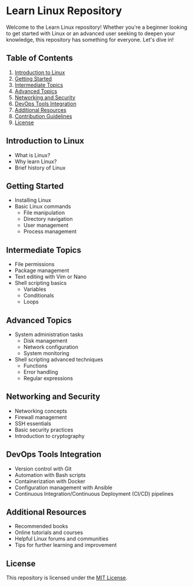 # Learn Linux Repository

Welcome to the Learn Linux repository! Whether you're a beginner looking to get started with Linux or an advanced user seeking to deepen your knowledge, this repository has something for everyone. Let's dive in!

## Table of Contents

1. [Introduction to Linux](#introduction-to-linux)
2. [Getting Started](#getting-started)
3. [Intermediate Topics](#intermediate-topics)
4. [Advanced Topics](#advanced-topics)
5. [Networking and Security](#networking-and-security)
6. [DevOps Tools Integration](#devops-tools-integration)
7. [Additional Resources](#additional-resources)
8. [Contribution Guidelines](#contribution-guidelines)
9. [License](#license)

## Introduction to Linux

- What is Linux?
- Why learn Linux?
- Brief history of Linux

## Getting Started

- Installing Linux
- Basic Linux commands
  - File manipulation
  - Directory navigation
  - User management
  - Process management

## Intermediate Topics

- File permissions
- Package management
- Text editing with Vim or Nano
- Shell scripting basics
  - Variables
  - Conditionals
  - Loops

## Advanced Topics

- System administration tasks
  - Disk management
  - Network configuration
  - System monitoring
- Shell scripting advanced techniques
  - Functions
  - Error handling
  - Regular expressions

## Networking and Security

- Networking concepts
- Firewall management
- SSH essentials
- Basic security practices
- Introduction to cryptography

## DevOps Tools Integration

- Version control with Git
- Automation with Bash scripts
- Containerization with Docker
- Configuration management with Ansible
- Continuous Integration/Continuous Deployment (CI/CD) pipelines

## Additional Resources

- Recommended books
- Online tutorials and courses
- Helpful Linux forums and communities
- Tips for further learning and improvement



## License

This repository is licensed under the [MIT License](LICENSE).

